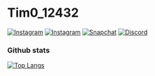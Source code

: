 # Tim0_12432

[![Instagram](https://img.shields.io/badge/%40tim0_12432-Click-%23E4405F?logo=instagram&logoColor=%23E4405F&style=for-the-badge)](https://instagram.com/tim0_12432)
[![Instagram](https://img.shields.io/badge/%40tim0_12432_k1h-Click-%23E4405F?logo=instagram&logoColor=%23E4405F&style=for-the-badge)](https://instagram.com/tim0_12432_k1h)
[![Snapchat](https://img.shields.io/badge/%40tim0_12432-Click-%23FFFC00?logo=snapchat&logoColor=%23FFFC00&style=for-the-badge)](https://snapchat.com/add/tim0_12432)
[![Discord](https://img.shields.io/discord/671096306059444279?color=%237289DA&label=Join+my+Discord&logo=discord&logoColor=%237289DA&style=for-the-badge)](https://discord.gg/bWVUkcAF9x)

### Github stats

[![Top Langs](https://github-readme-stats.vercel.app/api/top-langs/?username=tim0-12432&layout=compact)](https://github.com/tim0-12432)
